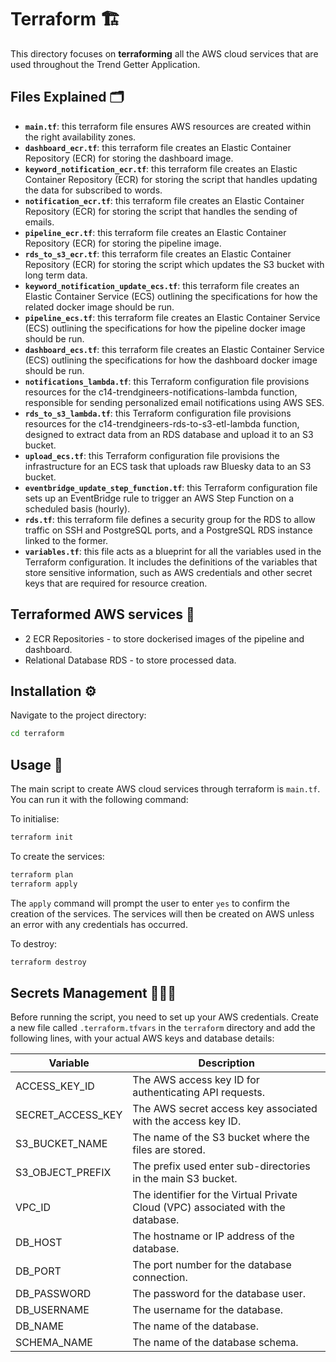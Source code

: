 # Terraform 🏗️

This directory focuses on **terraforming** all the AWS cloud services that are used throughout the Trend Getter Application.

## Files Explained 🗂️
- **`main.tf`**: this terraform file ensures AWS resources are created within the right availability zones.
- **`dashboard_ecr.tf`**: this terraform file creates an Elastic Container Repository (ECR) for storing the dashboard image. 
- **`keyword_notification_ecr.tf`**: this terraform file creates an Elastic Container Repository (ECR) for storing the script that handles updating the data for subscribed to words.
 - **`notification_ecr.tf`**: this terraform file creates an Elastic Container Repository (ECR) for storing the script that handles the sending of emails.
- **`pipeline_ecr.tf`**: this terraform file creates an Elastic Container Repository (ECR) for storing the pipeline image. 
- **`rds_to_s3_ecr.tf`**: this terraform file creates an Elastic Container Repository (ECR) for storing the script which updates the S3 bucket with long term data. 
- **`keyword_notification_update_ecs.tf`**: this terraform file creates an Elastic Container Service (ECS) outlining the specifications for how the related docker image should be run.
- **`pipeline_ecs.tf`**: this terraform file creates an Elastic Container Service (ECS) outlining the specifications for how the pipeline docker image should be run.
- **`dashboard_ecs.tf`**: this terraform file creates an Elastic Container Service (ECS) outlining the specifications for how the dashboard docker image should be run.
- **`notifications_lambda.tf`**: this Terraform configuration file provisions resources for the c14-trendgineers-notifications-lambda function, responsible for sending personalized email notifications using AWS SES.
- **`rds_to_s3_lambda.tf`**: this Terraform configuration file provisions resources for the c14-trendgineers-rds-to-s3-etl-lambda function, designed to extract data from an RDS database and upload it to an S3 bucket. 
- **`upload_ecs.tf`**: this Terraform configuration file provisions the infrastructure for an ECS task that uploads raw Bluesky data to an S3 bucket. 
- **`eventbridge_update_step_function.tf`**: this Terraform configuration file sets up an EventBridge rule to trigger an AWS Step Function on a scheduled basis (hourly).
- **`rds.tf`**: this terraform file defines a security group for the RDS to allow traffic on SSH and PostgreSQL ports, and a PostgreSQL RDS instance linked to the former.
- **`variables.tf`**: this file acts as a blueprint for all the variables used in the Terraform configuration. It includes the definitions of the variables that store sensitive information, such as AWS credentials and other secret keys that are required for resource creation.

## Terraformed AWS services 💼
- 2 ECR Repositories - to store dockerised images of the pipeline and dashboard.
- Relational Database RDS - to store processed data.


## Installation ⚙️

Navigate to the project directory:
```bash
cd terraform
```

## Usage 🔄 
The main script to create AWS cloud services through terraform is `main.tf`. You can run it with the following command:

To initialise: 
```bash
terraform init 
```

To create the services:
```bash
terraform plan
terraform apply 
```
The ```apply``` command will prompt the user to enter ```yes``` to confirm the creation of the services. The services will then be created on AWS unless an error with any credentials has occurred. 

To destroy:
```bash
terraform destroy
```

## Secrets Management 🕵🏽‍♂️

Before running the script, you need to set up your AWS credentials. Create a new file called `.terraform.tfvars` in the `terraform` directory and add the following lines, with your actual AWS keys and database details:


| Variable          | Description                                     |
|------------------|--------------------------------------------------|
| ACCESS_KEY_ID    | The AWS access key ID for authenticating API requests.    |
| SECRET_ACCESS_KEY          | The AWS secret access key associated with the access key ID.  |
| S3_BUCKET_NAME      | The name of the S3 bucket where the files are stored.          |
| S3_OBJECT_PREFIX          | 	The prefix used enter sub-directories in the main S3 bucket. |
| VPC_ID           | The identifier for the Virtual Private Cloud (VPC) associated with the database. |
| DB_HOST          | The hostname or IP address of the database.      |
| DB_PORT          | The port number for the database connection.     |
| DB_PASSWORD      | The password for the database user.              |
| DB_USERNAME      | The username for the database.                   |
| DB_NAME          | The name of the database.                        |
| SCHEMA_NAME      | The name of the database schema.                 |

